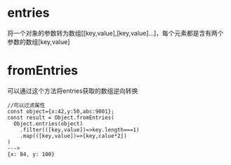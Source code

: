 # entries
将一个对象的参数转为数组[[key,value],[key,value]...]，每个元素都是含有两个参数的数组[key,value]

# fromEntries
可以通过这个方法将entries获取的数组逆向转换
```
//可以过滤属性
const object={x:42,y:50,abc:9001};
const result = Object.fromEntries(
  Object.entries(object)
    .filter(([key,value])=>key.length===1)
    .map(([key,value])=>[key,calue*2])
)
--->
{x: 84, y: 100}
```